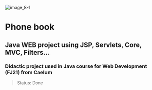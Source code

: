 ![image_8-1](https://user-images.githubusercontent.com/37045332/125006306-3100f680-e034-11eb-8e52-2a06da52e94d.png)

# Phone book
## Java WEB project using JSP, Servlets, Core, MVC, Filters...
### Didactic project used in Java course for Web Development (FJ21) from Caelum
> Status: Done


